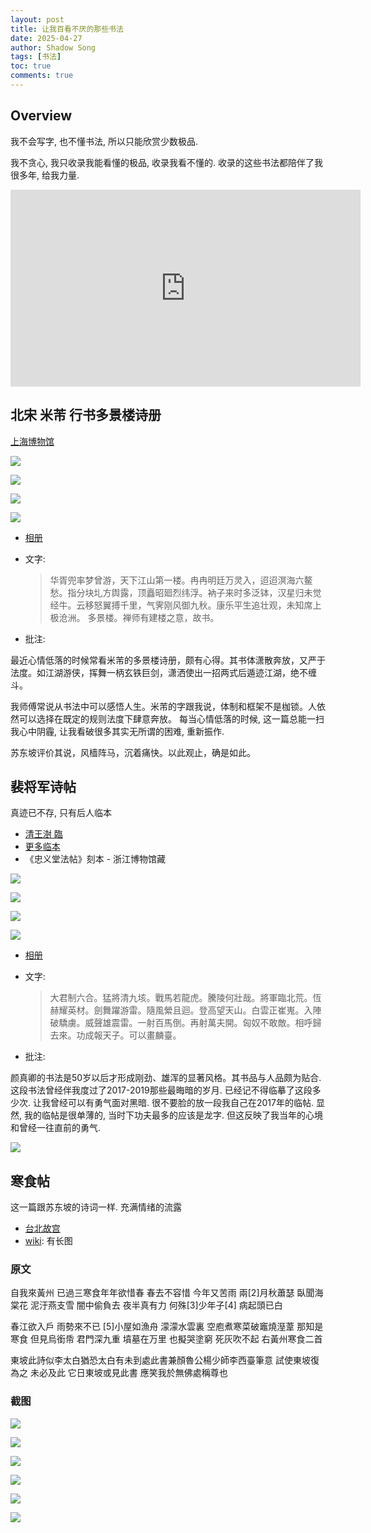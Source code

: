```yaml
---
layout: post
title: 让我百看不厌的那些书法
date: 2025-04-27
author: Shadow Song
tags: [书法]
toc: true
comments: true
---
```


## Overview

我不会写字, 也不懂书法, 所以只能欣赏少数极品. 

我不贪心, 我只收录我能看懂的极品, 收录我看不懂的.  收录的这些书法都陪伴了我很多年, 给我力量. 

<iframe width="560" height="315" src="https://www.youtube.com/embed/pTAJcc2w0mI?si=1LbMYB476ZYhprab" title="YouTube video player" frameborder="0" allow="accelerometer; autoplay; clipboard-write; encrypted-media; gyroscope; picture-in-picture; web-share" referrerpolicy="strict-origin-when-cross-origin" allowfullscreen></iframe>

## 北宋 米芾 行书多景楼诗册

[上海博物馆](https://www.shanghaimuseum.net/mu/frontend/pg/article/id/CI00000531)

![](https://lh3.googleusercontent.com/pw/AP1GczOtboI-xiTHCYwmjJlBhzEkoSqL4lC4oCZP_ypCFOMF6MthiRSCbb9Bu6rwOxVRGj4ekQGnH6AM1ro8CFuDcDYx7VET57_i8XvTi1ipnx2gDz5zBtri-j6s8Fgl-X0OrGivt0y1aL5IM9306IdBn8lz9w=w1706-h1038-s-no-gm?authuser=0)

![](https://lh3.googleusercontent.com/pw/AP1GczNbUD6spxlEyJ5l_kawJ4cUB3Xwmhuyk4gKIxe6fvtKDb2GdBmPIyOx0QWC6XKAIY9tyPE4UQZHxkyuHKWW-P5qfb_yoZD2M5Q-MSBfOuO-6CLN-wU6SmXUbivnY7j0TdR3M_zua3cQ6r705kDexNbEhg=w1706-h987-s-no-gm?authuser=0)

![](https://lh3.googleusercontent.com/pw/AP1GczMOJLq4UCGuifErmbuITlxRSRy2dLlUrDxPBu02coimcqeWH6rZrlffkzckzkUIKAi0EYJvMJ1ZcDfA8gykxYuHLJhnnkD859Tt-qzKKUAJMsENdFHmcRoMAjzpCGUwEo_dCbVkHLP6GeuzzjlPhobubA=w1706-h1020-s-no-gm?authuser=0)

![](https://lh3.googleusercontent.com/pw/AP1GczOtJRaL-Bdv78KqUqlUzfS4T16n4PIt2NjD1gB-OWDq2MG1ZHjzUPJy9RU_9yOVHxanOi9d3p3OvzloSBh8dxG8_Uvae9_p1jjN3D4Lt24myeg5v-Mza6zcGxSf2QKXWUN03xiVgmXPgys0TSxkBNPT9A=w1706-h1035-s-no-gm?authuser=0)

- [相册](https://photos.app.goo.gl/PQfmridd3LEdmK87A)
- 文字: 

	> 华胥兜率梦曾游，天下江山第一楼。冉冉明廷万灵入，迢迢溟海六鳌愁。指分块圠方舆露，顶矗昭廻烈纬浮。衲子来时多泛钵，汉星归未觉经牛。云移怒翼搏千里，气霁刚风御九秋。康乐平生追壮观，未知席上极沧洲。
多景楼。禅师有建楼之意，故书。

- 批注: 

最近心情低落的时候常看米芾的多景楼诗册，颇有心得。其书体潇散奔放，又严于法度。如江湖游侠，挥舞一柄玄铁巨剑，潇洒使出一招两式后遁迹江湖，绝不缠斗。 

我师傅常说从书法中可以感悟人生。米芾的字跟我说，体制和框架不是枷锁。人依然可以选择在既定的规则法度下肆意奔放。 每当心情低落的时候, 这一篇总能一扫我心中阴霾, 让我看破很多其实无所谓的困难, 重新振作. 

苏东坡评价其说，风樯阵马，沉着痛快。以此观止，确是如此。

## 裴将军诗帖

真迹已不存, 只有后人临本

- [清王澍 臨](https://digitalarchive.npm.gov.tw/Collection/Detail/21169?dep=P)
- [更多临本](http://www.360doc.com/content/23/0903/21/1597421_1095108257.shtml)
- 《忠义堂法帖》刻本 - 浙江博物馆藏

![](https://lh3.googleusercontent.com/pw/AP1GczN7Npd3xY4TxPk-vPvaGCFvjYAVcvndIFP7D9mmfkDwFxrX8zXwiJKPWJOEBzMLWS5Z9tdTZ7Yg0whhK1URLMdpO-l0IwNTXOvE-Bu4qzSTLdnbLrqGoiZOj_DXAMaGR3jaNbRz-Db7Phgb9-qkPBK4WQ=w1706-h710-s-no-gm?authuser=0)

![](https://lh3.googleusercontent.com/pw/AP1GczOm_y4xrhcS94QLa-WSEkTwuHlnzvCXnMsdPIK9YlVagZdn_t0MTPvVFgFdxxlvM2_F_nWbDF67hoSmCT3l_-itP5N4BZpvfLBIpxtB9xK7qoifWzQfdcA8z9KVV0Tobl1A_RzVZ_d6__yKbQmDFvv6rQ=w1706-h680-s-no-gm?authuser=0)

![](https://lh3.googleusercontent.com/pw/AP1GczMv2FJJdsvZImj1I1OQ1uIn0ktIPbgxZ2cSL-hhmfxxxEIhzyOw6JbKwmw_YfRenbjAtuorkB07u__XiVo3msGKFHEHxBrCNxHt9UA44NuG88GvxLaJ26zUzg1rSrA0lEWmC_w0jo4sDYC1QzWZ-Pd92Q=w1706-h585-s-no-gm?authuser=0)

![](https://lh3.googleusercontent.com/pw/AP1GczM2WHv4PWYWpzZMSv42HqhmZQHsa6d0SA4YKZ9kNWoQIl22WYK0n5Mi_H3NABccZ4McBHlwruwAImWGBkmGeNpPauz2T2VFd0OD7htZTv5BDzavDdDruLQ0RO55L2KOS0-M5A7mhBwrLoeb1uFd9iGAcQ=w1706-h588-s-no-gm?authuser=0)

- [相册](https://photos.app.goo.gl/jkqU97BAZMXrkeaH9)
- 文字: 
	
	> 大君制六合。猛將清九垓。戰馬若龍虎。騰陵何壯哉。將軍臨北荒。恆赫耀英材。劍舞躍游雷。隨風縈且迴。登高望天山。白雲正崔嵬。入陣破驕虜。威聲雄震雷。一射百馬倒。再射萬夫開。匈奴不敢敵。相呼歸去來。功成報天子。可以畫麟臺。
	
- 批注: 

颜真卿的书法是50岁以后才形成刚劲、雄浑的显著风格。其书品与人品颇为贴合.  这段书法曾经伴我度过了2017-2019那些最晦暗的岁月. 已经记不得临摹了这段多少次.  让我曾经可以有勇气面对黑暗. 很不要脸的放一段我自己在2017年的临帖. 显然, 我的临帖是很单薄的, 当时下功夫最多的应该是龙字. 但这反映了我当年的心境和曾经一往直前的勇气. 

![](https://lh3.googleusercontent.com/pw/AP1GczON-A8Xop3zaCSPiR5WDzBpqWj3YMwE1FF4MAFnhomwqEDaCI_iu2ipy_JZTKfVithFV2EANF04q-xKe0q2Lrb6KulAhNOyRddAhnlu4mrJ-nUPnev0fvLs-XAFPiGjgwGJKhor9vVIXP2Hgfal2L9vgA=w971-h1294-s-no-gm?authuser=0)

## 寒食帖

这一篇跟苏东坡的诗词一样. 充满情绪的流露

- [台北故宫](https://digitalarchive.npm.gov.tw/Collection/Detail/14714?dep=P)
- [wiki](https://zh.wikipedia.org/zh-hans/%E5%AF%92%E9%A3%9F%E5%B8%96): 有长图

### 原文


自我來黃州 已過三寒食年年欲惜春 春去不容惜 今年又苦雨 兩[2]月秋蕭瑟 臥聞海棠花 泥汙燕支雪 闇中偷負去 夜半真有力 何殊[3]少年子[4] 病起頭已白

春江欲入戶 雨勢來不已 [5]小屋如漁舟 濛濛水雲裏 空庖煮寒菜破竈燒溼葦 那知是寒食 但見烏銜帋 君門深九重 墳墓在万里 也擬哭塗窮 死灰吹不起 右黃州寒食二首

東坡此詩似李太白猶恐太白有未到處此書兼顏魯公楊少師李西臺筆意 試使東坡復為之 未必及此 它日東坡或見此書 應笑我於無佛處稱尊也


### 截图

![](https://lh3.googleusercontent.com/pw/AP1GczNADkwX5XQBD5I1a72F7rN_7kfS_j2uh6uR4okYmCsq0gLNYAaNMf0drxHblHz2rENc_zBS65iDkctyy9Kd-hnjhhYqL7-ghBpvZjtVI8fjD1FUeqOznooerpHYQQvp29PMIF1O5s-Pp72SQrOuVJC0Kw=w481-h798-s-no-gm?authuser=0)

![](https://lh3.googleusercontent.com/pw/AP1GczOr_Tqs3rJTEQnaEVQcOq4-KSVop2rebiOGL4npvzgFHxRYiqbBt1iYSalctUk9-7v3BgW7LbXryvltVWj1MErXj1gxy3K_m0v4QoifxcdmCGD53kTsT863AGJr7nkQHGhbrUxb5VYBg1PNBaO9aRhmZQ=w340-h622-s-no-gm?authuser=0)

![](https://lh3.googleusercontent.com/pw/AP1GczP3-whf33rqvngsbuT5Yiz6H0C4uatDvnT1UkYe2hcVfpm0dmJ2gUJZRSGs9qqjfjhxrFtXNk022_olSQ4vrcroYfswmmVIDrJyXxTV38oiHt7xnUhSkg9nTZnLFmViV1jxHrhw2Jr_iNbmlS64Fl03yA=w428-h889-s-no-gm?authuser=0)

![](https://lh3.googleusercontent.com/pw/AP1GczM2kBeS7eLfLVyNaVEM9HIdbz-oitQ7MxCPkoOQiqzwgtWjSuEVvLNXX3neAP3eHGgYKhiulxbqkAV2HtTNkwZo1cOWmFQkT2irozPcySqxBIWTCQ9TQ4hPr5hS1cYqScTUTuK98wHGeT61U0NkTiLyYw=w583-h727-s-no-gm?authuser=0)

![](https://lh3.googleusercontent.com/pw/AP1GczNMMfCwxEKqOknWw6yKVQCdRNpzXnAafUetaJsEEp67j56S4X-yDTLMrgjl2e9yJiks0664zDkEjf8xBtGBM5QdvfiW8DvRyjbvdB0weqIm6f7szVGB49QH-zxH6qpo42sE5ImUefnSOh8PAsXevzJEWw=w587-h676-s-no-gm?authuser=0)

![](https://lh3.googleusercontent.com/pw/AP1GczP3JfiLdlkxJ9EJcsWKrWmXPx5fDNDwY8TESqlQZkQCuKm0kyR2BDJdTRkSeq2PtzxDP9JLAmVsM-BQQd8TaP9tNMWO5F6TmJqUSThqWWu4LNEIPw3Zawc76C9GFcJKxDwrGDbx55SMZZOcbDnJFzfOOA=w319-h540-s-no-gm?authuser=0)